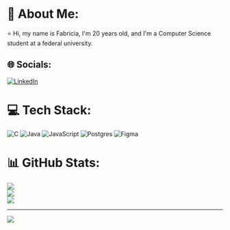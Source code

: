 # 💫 About Me:
⭐️ Hi, my name is Fabricia, I'm 20 years old, and I'm a Computer Science student at a federal university.<br>


## 🌐 Socials:
[![LinkedIn](https://img.shields.io/badge/LinkedIn-%230077B5.svg?logo=linkedin&logoColor=white)](https://linkedin.com/in/in/fabricia-silva-machado-0a401a256) 

# 💻 Tech Stack:
![C](https://img.shields.io/badge/c-%2300599C.svg?style=flat&logo=c&logoColor=white) ![Java](https://img.shields.io/badge/java-%23ED8B00.svg?style=flat&logo=java&logoColor=white) ![JavaScript](https://img.shields.io/badge/javascript-%23323330.svg?style=flat&logo=javascript&logoColor=%23F7DF1E) ![Postgres](https://img.shields.io/badge/postgres-%23316192.svg?style=flat&logo=postgresql&logoColor=white) 	![Figma](https://img.shields.io/badge/figma-%23F24E1E.svg?style=flat&logo=figma&logoColor=white)
# 📊 GitHub Stats:
![](https://github-readme-stats.vercel.app/api?username=fabriciamach&theme=dark&hide_border=false&include_all_commits=false&count_private=true)<br/>
![](https://github-readme-streak-stats.herokuapp.com/?user=fabriciamach&theme=dark&hide_border=false)<br/>
![](https://github-readme-stats.vercel.app/api/top-langs/?username=fabriciamach&theme=dark&hide_border=false&include_all_commits=false&count_private=true&layout=compact)

---
[![](https://visitcount.itsvg.in/api?id=fabriciamach&icon=7&color=4)](https://visitcount.itsvg.in)

<!-- Proudly created with GPRM ( https://gprm.itsvg.in ) -->
